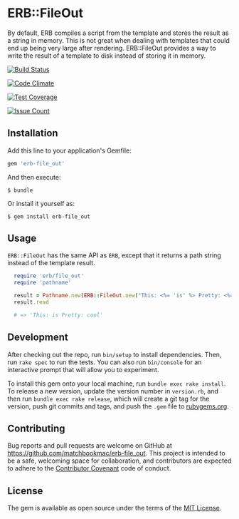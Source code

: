 # ERB::FileOut

By default, ERB compiles a script from the template and stores the result as a string in memory.
This is not great when dealing with templates that could end up being very large after rendering.
ERB::FileOut provides a way to write the result of a template to disk instead of storing it in memory.

[![Build Status](https://travis-ci.org/matchbookmac/erb-file_out.svg?branch=master)](https://travis-ci.org/matchbookmac/erb-file_out)

[![Code Climate](https://codeclimate.com/github/matchbookmac/erb-file_out/badges/gpa.svg)](https://codeclimate.com/github/matchbookmac/erb-file_out)

[![Test Coverage](https://codeclimate.com/github/matchbookmac/erb-file_out/badges/coverage.svg)](https://codeclimate.com/github/matchbookmac/erb-file_out/coverage)

[![Issue Count](https://codeclimate.com/github/matchbookmac/erb-file_out/badges/issue_count.svg)](https://codeclimate.com/github/matchbookmac/erb-file_out)

## Installation

Add this line to your application's Gemfile:

```ruby
gem 'erb-file_out'
```

And then execute:

    $ bundle

Or install it yourself as:

    $ gem install erb-file_out

## Usage

`ERB::FileOut` has the same API as `ERB`, except that it returns a path string instead of the template result.

``` ruby
  require 'erb/file_out'
  require 'pathname'

  result = Pathname.new(ERB::FileOut.new("This: <%= 'is' %> Pretty: <%= 'cool' %>")
  result.read

  # => 'This: is Pretty: cool'
```

## Development

After checking out the repo, run `bin/setup` to install dependencies. Then, run `rake spec` to run the tests.
You can also run `bin/console` for an interactive prompt that will allow you to experiment.

To install this gem onto your local machine, run `bundle exec rake install`. To release a new version, update the
version number in `version.rb`, and then run `bundle exec rake release`, which will create a git tag for the version,
push git commits and tags, and push the `.gem` file to [rubygems.org](https://rubygems.org).

## Contributing

Bug reports and pull requests are welcome on GitHub at https://github.com/matchbookmac/erb-file_out. This project is
intended to be a safe, welcoming space for collaboration, and contributors are expected to adhere to the
[Contributor Covenant](http://contributor-covenant.org) code of conduct.

## License

The gem is available as open source under the terms of the [MIT License](http://opensource.org/licenses/MIT).
